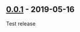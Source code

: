 ## [0.0.1] - 2019-05-16
Test release

[0.0.1]: https://github.com/mbrobbel/dqcsim/releases/tag/0.0.1
